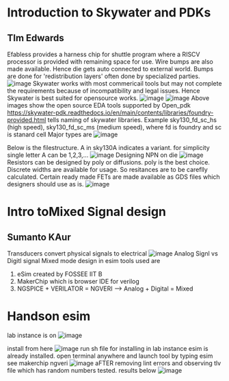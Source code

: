 # Introduction to Skywater and PDKs
## TIm Edwards
Efabless provides a harness chip for shuttle program where a RISCV processor is provided with remaining space for use. Wire bumps are also made available. Hence die gets auto connected to external world. Bumps are done for 'redistribution layers' often done by specialized parties.
![image](https://user-images.githubusercontent.com/16399079/193616251-c0be498b-2838-4b97-9d7f-61f1708277f5.png)
Skywater works with most commericail tools but may not complete the requirements because of incompatibility and legal issues.
Hence Skywater is best suited for opensource works.
![image](https://user-images.githubusercontent.com/16399079/193616964-3178e4f9-6a06-4c5f-a1aa-73eb9c9b7803.png)
![image](https://user-images.githubusercontent.com/16399079/193618238-014ee07e-b727-4a1f-b37b-41fdfb4db968.png)
Above images show the open source EDA tools supported by Open_pdk
https://skywater-pdk.readthedocs.io/en/main/contents/libraries/foundry-provided.html
tells naming of skywater libraries. Example
 sky130_fd_sc_hs (high speed), sky130_fd_sc_ms (medium speed), where fd is foundry and sc is stanard cell
Major types are
![image](https://user-images.githubusercontent.com/16399079/193619684-d24d89cf-0683-415b-a515-853b9d11d16a.png)

Below is the filestructure. A in sky130A indicates a variant. for simplicity single letter A can be 1,2,3,...
![image](https://user-images.githubusercontent.com/16399079/193620363-c6ae61d3-63b4-427c-81f9-0772c42827be.png)
Designing NPN on die
![image](https://user-images.githubusercontent.com/16399079/193623473-fc0d6d10-1363-4111-9eb0-e3f43937d622.png)
Resistors can be designed by poly or diffusions. poly is the best choice. Discrete widths are available for usage. So resitances are to be careflly calculated.  Certain ready made FETs are made available as GDS files which designers should use as is.
![image](https://user-images.githubusercontent.com/16399079/193625354-4458178b-4117-42a2-b7b6-1c04acdd2195.png)

# Intro toMixed Signal design
## Sumanto KAur

Transducers convert physical signals to electrical
![image](https://user-images.githubusercontent.com/16399079/193729506-2c711407-5999-499b-a765-4bed29178401.png)
Analog Signl vs Digitl signal
 Mixed mode design in esim
 tools used are
 1. eSim created by FOSSEE IIT B
 2. MakerChip which is browser IDE for verilog
 3. NGSPICE + VERILATOR = NGVERI    --> Analog + Digital = Mixed

# Handson esim
lab instance is on 
![image](https://user-images.githubusercontent.com/16399079/193731973-cff15255-9e2f-473f-a5f5-7fb3940bb5bb.png)

install from here
![image](https://user-images.githubusercontent.com/16399079/193731193-c143199e-028b-4834-b4ea-4a5154e8b299.png)
run sh file for installing
in lab instance esim is already installed. open terminal anywhere and launch tool by typing esim
see makerchip ngveri
![image](https://user-images.githubusercontent.com/16399079/193731863-a38e0536-0a24-48d5-95ae-209cbf5e1620.png)
aFTER removing lint errors and observing tlv file which has random numbers tested. results below
![image](https://user-images.githubusercontent.com/16399079/193735567-2509c64c-bf35-4261-ad4a-10c8b4cb4574.png)
